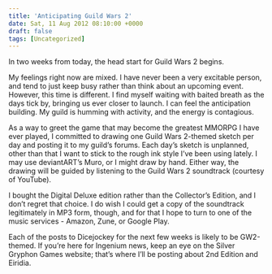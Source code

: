 ```yaml
---
title: 'Anticipating Guild Wars 2'
date: Sat, 11 Aug 2012 08:10:00 +0000
draft: false
tags: [Uncategorized]
---
```


In two weeks from today, the head start for Guild Wars 2 begins.

My feelings right now are mixed. I have never been a very excitable person, and tend to just keep busy rather than think about an upcoming event. However, this time is different. I find myself waiting with baited breath as the days tick by, bringing us ever closer to launch. I can feel the anticipation building. My guild is humming with activity, and the energy is contagious.

As a way to greet the game that may become the greatest MMORPG I have ever played, I committed to drawing one Guild Wars 2-themed sketch per day and posting it to my guild’s forums. Each day’s sketch is unplanned, other than that I want to stick to the rough ink style I’ve been using lately. I may use deviantART’s Muro, or I might draw by hand. Either way, the drawing will be guided by listening to the Guild Wars 2 soundtrack (courtesy of YouTube).

I bought the Digital Deluxe edition rather than the Collector’s Edition, and I don’t regret that choice. I do wish I could get a copy of the soundtrack legitimately in MP3 form, though, and for that I hope to turn to one of the music services - Amazon, Zune, or Google Play.

Each of the posts to Dicejockey for the next few weeks is likely to be GW2-themed. If you’re here for Ingenium news, keep an eye on the Silver Gryphon Games website; that’s where I’ll be posting about 2nd Edition and Eiridia.